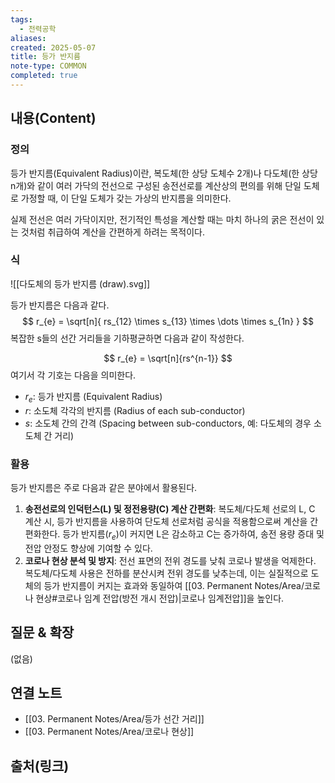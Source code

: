 ```yaml
---
tags:
  - 전력공학
aliases: 
created: 2025-05-07
title: 등가 반지름
note-type: COMMON
completed: true
---
```


## 내용(Content)

### 정의
등가 반지름(Equivalent Radius)이란, 복도체(한 상당 도체수 2개)나 다도체(한 상당 n개)와 같이 여러 가닥의 전선으로 구성된 송전선로를 계산상의 편의를 위해 단일 도체로 가정할 때, 이 단일 도체가 갖는 가상의 반지름을 의미한다.

실제 전선은 여러 가닥이지만, 전기적인 특성을 계산할 때는 마치 하나의 굵은 전선이 있는 것처럼 취급하여 계산을 간편하게 하려는 목적이다.

### 식
![[다도체의 등가 반지름 (draw).svg]]

등가 반지름은 다음과 같다.
$$
r_{e} = \sqrt[n]{ rs_{12} \times s_{13} \times \dots \times s_{1n} }
$$
복잡한 s들의 선간 거리들을 기하평균하면 다음과 같이 작성한다.

$$
r_{e} = \sqrt[n]{rs^{n-1}}
$$
여기서 각 기호는 다음을 의미한다.
- $r_{e}$: 등가 반지름 (Equivalent Radius)
- $r$: 소도체 각각의 반지름 (Radius of each sub-conductor)
- $s$: 소도체 간의 간격 (Spacing between sub-conductors, 예: 다도체의 경우 소도체 간 거리)
### 활용
등가 반지름은 주로 다음과 같은 분야에서 활용된다.

1.  **송전선로의 인덕턴스(L) 및 정전용량(C) 계산 간편화**:
    복도체/다도체 선로의 L, C 계산 시, 등가 반지름을 사용하여 단도체 선로처럼 공식을 적용함으로써 계산을 간편화한다. 등가 반지름($r_e$)이 커지면 L은 감소하고 C는 증가하여, 송전 용량 증대 및 전압 안정도 향상에 기여할 수 있다.
2.  **코로나 현상 분석 및 방지**:
    전선 표면의 전위 경도를 낮춰 코로나 발생을 억제한다. 복도체/다도체 사용은 전하를 분산시켜 전위 경도를 낮추는데, 이는 실질적으로 도체의 등가 반지름이 커지는 효과와 동일하여 [[03. Permanent Notes/Area/코로나 현상#코로나 임계 전압(방전 개시 전압)|코로나 임계전압]]을 높인다.


## 질문 & 확장

(없음)

## 연결 노트

- [[03. Permanent Notes/Area/등가 선간 거리]]
- [[03. Permanent Notes/Area/코로나 현상]]
## 출처(링크)